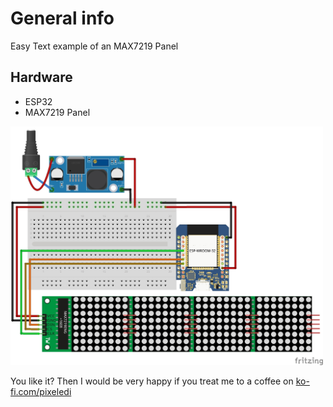 # General info

Easy Text example of an MAX7219 Panel

## Hardware
- ESP32
- MAX7219 Panel


<img src="https://github.com/pixelEDI/TikTok-Projects/blob/dd56e970778d88d40dbe245233c274a78a2a9a17/19_MAX7219Panel/wiring.jpg" width="500">

You like it? Then I would be very happy if you treat me to a coffee on [ko-fi.com/pixeledi](https://www.ko-fi.com/pixeledi)
